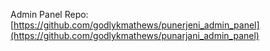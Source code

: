 Admin Panel Repo: [https://github.com/godlykmathews/punerjeni_admin_panel](https://github.com/godlykmathews/punarjani_admin_panel)
